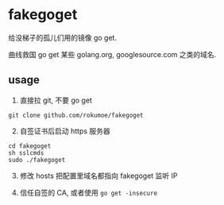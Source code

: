 # fakegoget

给没梯子的孤儿们用的镜像 go get.

曲线救国 go get 某些 golang.org, googlesource.com 之类的域名.

## usage

1. 直接拉 git, 不要 go get

```
git clone github.com/rokumoe/fakegoget
```

2. 自签证书后启动 https 服务器

```
cd fakegoget
sh sslcmds
sudo ./fakegoget
```

3. 修改 hosts 把配置里域名都指向 fakegoget 监听 IP

4. 信任自签的 CA, 或者使用 `go get -insecure`
